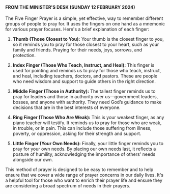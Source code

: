 #### FROM THE MINISTER'S DESK (SUNDAY 12 FEBRUARY 2024)

The Five Finger Prayer is a simple, yet effective, way to remember different groups of people to pray for. It uses the fingers on one hand as a mnemonic for various prayer focuses. Here's a brief explanation of each finger:

1. **Thumb (Those Closest to You):** Your thumb is the closest finger to you, so it reminds you to pray for those closest to your heart, such as your family and friends. Praying for their needs, joys, sorrows, and protection.

2. **Index Finger (Those Who Teach, Instruct, and Heal):** This finger is used for pointing and reminds us to pray for those who teach, instruct, and heal, including teachers, doctors, and pastors. These are people who need wisdom and support to guide others in the right direction.

3. **Middle Finger (Those in Authority):** The tallest finger reminds us to pray for leaders and those in authority over us—government leaders, bosses, and anyone with authority. They need God’s guidance to make decisions that are in the best interests of everyone.

4. **Ring Finger (Those Who Are Weak):** This is your weakest finger, as any piano teacher will testify. It reminds us to pray for those who are weak, in trouble, or in pain. This can include those suffering from illness, poverty, or oppression, asking for their strength and support.

5. **Little Finger (Your Own Needs):** Finally, your little finger reminds you to pray for your own needs. By placing our own needs last, it reflects a posture of humility, acknowledging the importance of others' needs alongside our own.

This method of prayer is designed to be easy to remember and to help ensure that we cover a wide range of prayer concerns in our daily lives. It's a helpful tool for those who want to enrich their prayer life and ensure they are considering a broad spectrum of needs in their prayers.
